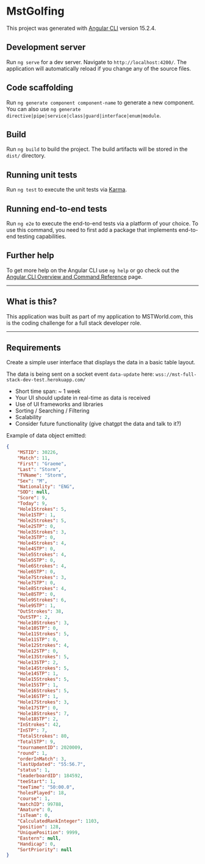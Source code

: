 # MstGolfing

This project was generated with [Angular CLI](https://github.com/angular/angular-cli) version 15.2.4.

## Development server

Run `ng serve` for a dev server. Navigate to `http://localhost:4200/`. The application will automatically reload if you change any of the source files.

## Code scaffolding

Run `ng generate component component-name` to generate a new component. You can also use `ng generate directive|pipe|service|class|guard|interface|enum|module`.

## Build

Run `ng build` to build the project. The build artifacts will be stored in the `dist/` directory.

## Running unit tests

Run `ng test` to execute the unit tests via [Karma](https://karma-runner.github.io).

## Running end-to-end tests

Run `ng e2e` to execute the end-to-end tests via a platform of your choice. To use this command, you need to first add a package that implements end-to-end testing capabilities.

## Further help

To get more help on the Angular CLI use `ng help` or go check out the [Angular CLI Overview and Command Reference](https://angular.io/cli) page.


---

## What is this?

This application was built as part of my application to MSTWorld.com, this is the coding challenge for a full stack developer role.

---

## Requirements

Create a simple user interface that displays the data in a basic table layout.

The data is being sent on a socket event `data-update` here: `wss://mst-full-stack-dev-test.herokuapp.com/`

- Short time span: ~ 1 week
- Your UI should update in real-time as data is received 
- Use of UI frameworks and libraries
- Sorting / Searching / Filtering
- Scalability
- Consider future functionality (give chatgpt the data and talk to it?)

Example of data object emitted:

```json
{
    "MSTID": 30226,
    "Match": 11,
    "First": "Graeme",
    "Last": "Storm",
    "TVName": "Storm",
    "Sex": "M",
    "Nationality": "ENG",
    "SOD": null,
    "Score": 9,
    "Today": 9,
    "Hole1Strokes": 5,
    "Hole1STP": 1,
    "Hole2Strokes": 5,
    "Hole2STP": 0,
    "Hole3Strokes": 3,
    "Hole3STP": 0,
    "Hole4Strokes": 4,
    "Hole4STP": 0,
    "Hole5Strokes": 4,
    "Hole5STP": 0,
    "Hole6Strokes": 4,
    "Hole6STP": 0,
    "Hole7Strokes": 3,
    "Hole7STP": 0,
    "Hole8Strokes": 4,
    "Hole8STP": 0,
    "Hole9Strokes": 6,
    "Hole9STP": 1,
    "OutStrokes": 38,
    "OutSTP": 2,
    "Hole10Strokes": 3,
    "Hole10STP": 0,
    "Hole11Strokes": 5,
    "Hole11STP": 0,
    "Hole12Strokes": 4,
    "Hole12STP": 0,
    "Hole13Strokes": 5,
    "Hole13STP": 2,
    "Hole14Strokes": 5,
    "Hole14STP": 1,
    "Hole15Strokes": 5,
    "Hole15STP": 1,
    "Hole16Strokes": 5,
    "Hole16STP": 1,
    "Hole17Strokes": 3,
    "Hole17STP": 0,
    "Hole18Strokes": 7,
    "Hole18STP": 2,
    "InStrokes": 42,
    "InSTP": 7,
    "TotalStrokes": 80,
    "TotalSTP": 9,
    "tournamentID": 2020009,
    "round": 1,
    "orderInMatch": 3,
    "lastUpdated": "55:56.7",
    "status": 1,
    "leaderboardID": 184592,
    "teeStart": 1,
    "teeTime": "50:00.0",
    "holesPlayed": 18,
    "course": 1,
    "matchID": 99788,
    "Amature": 0,
    "isTeam": 0,
    "CalculatedRankInteger": 1103,
    "position": 128,
    "UniquePosition": 9999,
    "Eastern": null,
    "Handicap": 0,
    "SortPriority": null
}
```